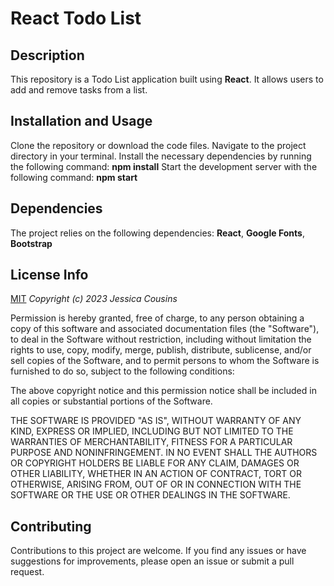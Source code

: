 # React Todo List

## Description

This repository is a Todo List application built using **React**. It allows users to add and remove tasks from a list.

## Installation and Usage

Clone the repository or download the code files.
Navigate to the project directory in your terminal.
Install the necessary dependencies by running the following command: **npm install**
Start the development server with the following command: **npm start**

## Dependencies

The project relies on the following dependencies: **React**, **Google Fonts**, **Bootstrap**

## License Info

[MIT](https://choosealicense.com/licenses/mit/)
_Copyright (c) 2023 Jessica Cousins_

Permission is hereby granted, free of charge, to any person obtaining a copy
of this software and associated documentation files (the "Software"), to deal
in the Software without restriction, including without limitation the rights
to use, copy, modify, merge, publish, distribute, sublicense, and/or sell
copies of the Software, and to permit persons to whom the Software is
furnished to do so, subject to the following conditions:

The above copyright notice and this permission notice shall be included in all
copies or substantial portions of the Software.

THE SOFTWARE IS PROVIDED "AS IS", WITHOUT WARRANTY OF ANY KIND, EXPRESS OR
IMPLIED, INCLUDING BUT NOT LIMITED TO THE WARRANTIES OF MERCHANTABILITY,
FITNESS FOR A PARTICULAR PURPOSE AND NONINFRINGEMENT. IN NO EVENT SHALL THE
AUTHORS OR COPYRIGHT HOLDERS BE LIABLE FOR ANY CLAIM, DAMAGES OR OTHER
LIABILITY, WHETHER IN AN ACTION OF CONTRACT, TORT OR OTHERWISE, ARISING FROM,
OUT OF OR IN CONNECTION WITH THE SOFTWARE OR THE USE OR OTHER DEALINGS IN THE
SOFTWARE.

## Contributing

Contributions to this project are welcome. If you find any issues or have suggestions for improvements, please open an issue or submit a pull request.
